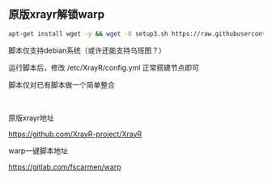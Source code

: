 ## 原版xrayr解锁warp

```bash
apt-get install wget -y && wget -O setup3.sh https://raw.githubusercontent.com/lisi-123/xrayr-warp/main/setup3.sh && chmod +x setup3.sh && ./setup3.sh
```

脚本仅支持debian系统（或许还能支持乌班图？）

运行脚本后，修改 /etc/XrayR/config.yml 正常搭建节点即可

脚本仅对已有脚本做一个简单整合

<br>

原版xrayr地址  

https://github.com/XrayR-project/XrayR

warp一键脚本地址  

https://gitlab.com/fscarmen/warp




